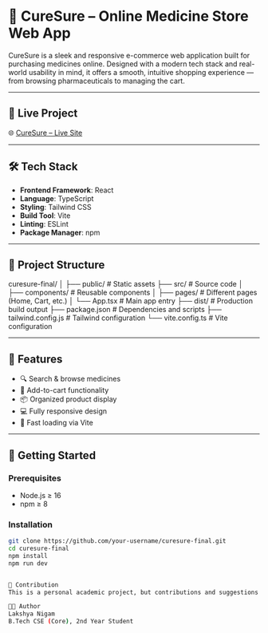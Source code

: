 # 💊 CureSure – Online Medicine Store Web App

CureSure is a sleek and responsive e-commerce web application built for purchasing medicines online. Designed with a modern tech stack and real-world usability in mind, it offers a smooth, intuitive shopping experience — from browsing pharmaceuticals to managing the cart.

---

## 🚀 Live Project  
🌐 [CureSure – Live Site](lakshya-curesure.netlify.app)

---

## 🛠 Tech Stack

- **Frontend Framework**: React
- **Language**: TypeScript
- **Styling**: Tailwind CSS
- **Build Tool**: Vite
- **Linting**: ESLint
- **Package Manager**: npm

---

## 📁 Project Structure
curesure-final/
│
├── public/ # Static assets
├── src/ # Source code
│ ├── components/ # Reusable components
│ ├── pages/ # Different pages (Home, Cart, etc.)
│ └── App.tsx # Main app entry
├── dist/ # Production build output
├── package.json # Dependencies and scripts
├── tailwind.config.js # Tailwind configuration
└── vite.config.ts # Vite configuration


---

## 📸 Features

- 🔍 Search & browse medicines
- 🛒 Add-to-cart functionality
- 📦 Organized product display
- 💻 Fully responsive design
- 🚀 Fast loading via Vite

---

## 🚀 Getting Started

### Prerequisites
- Node.js ≥ 16
- npm ≥ 8

### Installation
```bash
git clone https://github.com/your-username/curesure-final.git
cd curesure-final
npm install
npm run dev


📌 Contribution
This is a personal academic project, but contributions and suggestions are welcome. Feel free to fork or star the repo!

👩‍💻 Author
Lakshya Nigam
B.Tech CSE (Core), 2nd Year Student
